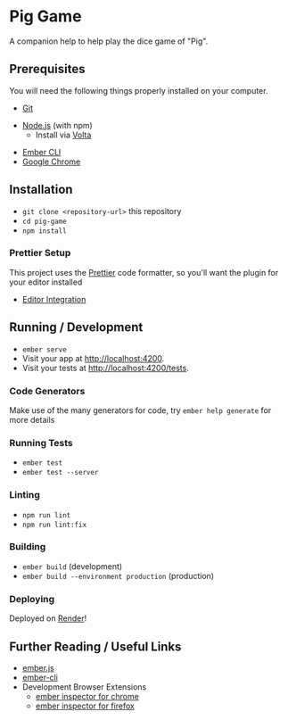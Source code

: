 # Pig Game

A companion help to help play the dice game of "Pig".

## Prerequisites

You will need the following things properly installed on your computer.

- [Git](https://git-scm.com/)

* [Node.js](https://nodejs.org/) (with npm)
  - Install via [Volta](https://volta.sh)

- [Ember CLI](https://cli.emberjs.com/release/)
- [Google Chrome](https://google.com/chrome/)

## Installation

- `git clone <repository-url>` this repository
- `cd pig-game`
- `npm install`

### Prettier Setup

This project uses the [Prettier](https://prettier.io/) code formatter, so you'll want the plugin
for your editor installed

- [Editor Integration](https://prettier.io/docs/en/editors.html)

## Running / Development

- `ember serve`
- Visit your app at [http://localhost:4200](http://localhost:4200).
- Visit your tests at [http://localhost:4200/tests](http://localhost:4200/tests).

### Code Generators

Make use of the many generators for code, try `ember help generate` for more details

### Running Tests

- `ember test`
- `ember test --server`

### Linting

- `npm run lint`
- `npm run lint:fix`

### Building

- `ember build` (development)
- `ember build --environment production` (production)

### Deploying

Deployed on [Render](https://render.com/)!

## Further Reading / Useful Links

- [ember.js](https://emberjs.com/)
- [ember-cli](https://cli.emberjs.com/release/)
- Development Browser Extensions
  - [ember inspector for chrome](https://chrome.google.com/webstore/detail/ember-inspector/bmdblncegkenkacieihfhpjfppoconhi)
  - [ember inspector for firefox](https://addons.mozilla.org/en-US/firefox/addon/ember-inspector/)
